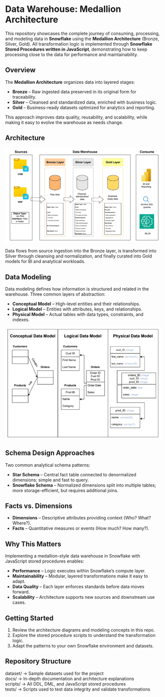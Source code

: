 # Data Warehouse: Medallion Architecture

This repository showcases the complete journey of consuming, processing, and modeling data in **Snowflake** using the **Medallion Architecture** (Bronze, Silver, Gold).
All transformation logic is implemented through **Snowflake Stored Procedures written in JavaScript**, demonstrating how to keep processing close to the data for performance and maintainability.

## Overview

The **Medallion Architecture** organizes data into layered stages:

* **Bronze** – Raw ingested data preserved in its original form for traceability.
* **Silver** – Cleansed and standardized data, enriched with business logic.
* **Gold** – Business-ready datasets optimized for analytics and reporting.

This approach improves data quality, reusability, and scalability, while making it easy to evolve the warehouse as needs change.


## Architecture

![Data Architecture](./docs/img/dataarchitecture.jpeg)

Data flows from source ingestion into the Bronze layer, is transformed into Silver through cleansing and normalization, and finally curated into Gold models for BI and analytical workloads.


## Data Modeling

Data modeling defines how information is structured and related in the warehouse.
Three common layers of abstraction:

* **Conceptual Model** – High-level entities and their relationships.
* **Logical Model** – Entities with attributes, keys, and relationships.
* **Physical Model** – Actual tables with data types, constraints, and indexes.

![Data Model](./docs/img/datamodel.jpeg)


## Schema Design Approaches

Two common analytical schema patterns:

* **Star Schema** – Central fact table connected to denormalized dimensions; simple and fast to query.
* **Snowflake Schema** – Normalized dimensions split into multiple tables; more storage-efficient, but requires additional joins.


## Facts vs. Dimensions

* **Dimensions** – Descriptive attributes providing context (Who? What? Where?).
* **Facts** – Quantitative measures or events (How much? How many?).


## Why This Matters

Implementing a medallion-style data warehouse in Snowflake with JavaScript stored procedures enables:

* **Performance** – Logic executes within Snowflake’s compute layer.
* **Maintainability** – Modular, layered transformations make it easy to adapt.
* **Data Quality** – Each layer enforces standards before data moves forward.
* **Scalability** – Architecture supports new sources and downstream use cases.


## Getting Started

1. Review the architecture diagrams and modeling concepts in this repo.
2. Explore the stored procedure scripts to understand the transformation logic.
3. Adapt the patterns to your own Snowflake environment and datasets.

## Repository Structure

dataset/   → Sample datasets used for the project  
docs/      → In-depth documentation and architecture explanations  
scripts/   → All DDL, DML, and JavaScript stored procedures  
tests/     → Scripts used to test data integrity and validate transformations

